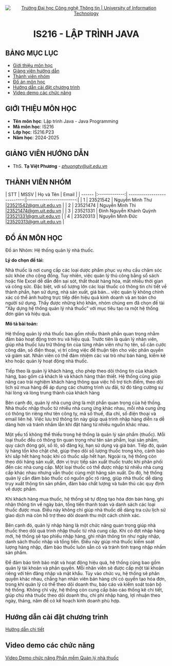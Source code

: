 <p align="center">
  <a href="https://www.uit.edu.vn/" title="Trường Đại học Công nghệ Thông tin" style="border: 5;">
    <img src="https://i.imgur.com/WmMnSRt.png" alt="Trường Đại học Công nghệ Thông tin | University of Information Technology">
  </a>
</p>

<!-- Title -->
<h1 align="center"><b>IS216 - LẬP TRÌNH JAVA</b></h1>



## BẢNG MỤC LỤC
* [ Giới thiệu môn học](#gioithieumonhoc)
* [ Giảng viên hướng dẫn](#giangvien)
* [ Thành viên nhóm](#thanhvien)
* [ Đồ án môn học](#doan)
* [ Hướng dẫn cài đặt chương trình](#huongdan)
* [ Video demo các chức năng](#video)


## GIỚI THIỆU MÔN HỌC
<a name="gioithieumonhoc"></a>
* **Tên môn học**: Lập trình Java - Java Programming
* **Mã môn học**: IS216
* **Lớp học**: IS216.P23
* **Năm học**: 2024-2025


## GIẢNG VIÊN HƯỚNG DẪN
<a name="giangvien"></a>
* ThS. **Tạ Việt Phương** - *phuongtv@uit.edu.vn*


## THÀNH VIÊN NHÓM
<a name="thanhvien"></a>
| STT    | MSSV          | Họ và Tên                   | Email                   |
| ------ |:-------------:| ---------------------------:|------------------------:|
| 1      | 23521542      | Nguyễn Minh Thư             |23521542@gm.uit.edu.vn   |
| 2      | 23521474      | Nguyễn Minh Thi             |23521474@gm.uit.edu.vn   |
| 3      | 23521331      | Đinh Nguyễn Khánh Quỳnh     |23521331@gm.uit.edu.vn   |
| 4      | 23520313      | Nguyễn Minh Đức             |23520313@gm.uit.edu.vn   |


## ĐỒ ÁN MÔN HỌC
<a name="doan"></a>
Đồ án Nhóm: Hệ thống quản lý nhà thuốc.

**Lý do chọn đề tài:**

Nhà thuốc là nơi cung cấp các loại dược phẩm phục vụ nhu cầu chăm sóc sức khỏe cho cộng đồng. Tuy nhiên, việc quản lý thủ công bằng sổ sách hoặc file Excel dễ dẫn đến sai sót, thất thoát hàng hóa, mất nhiều thời gian và công sức. Đặc biệt, với số lượng lớn các loại thuốc có thông tin chi tiết về thành phần, hạn sử dụng, nhà sản xuất, giá bán… việc quản lý không chính xác có thể ảnh hưởng trực tiếp đến hiệu quả kinh doanh và an toàn cho người sử dụng. Thấy được những khó khăn, nhóm chúng em đã chọn đề tài “Xây dựng hệ thống quản lý nhà thuốc” với mục tiêu tạo ra một hệ thống đơn giản và hiệu quả.

**Mô tả bài toán:**

Hệ thống quản lý nhà thuốc bao gồm nhiều thành phần quan trọng nhằm đảm bảo hoạt động trơn tru và hiệu quả. Trước tiên là quản lý nhân viên, giúp nhà thuốc lưu trữ thông tin của từng nhân viên như họ tên, số căn cước công dân, số điện thoại, vị trí công việc để thuận tiện cho việc phân quyền và giám sát. Nhân viên có thể đảm nhiệm các vai trò như bán hàng, kiểm kê kho hoặc quản lý hoạt động nhà thuốc.

Tiếp theo là quản lý khách hàng, cho phép theo dõi thông tin của khách hàng, bao gồm cả khách lẻ và khách hàng thân thiết. Hệ thống cũng giúp nâng cao trải nghiệm khách hàng thông qua việc hỗ trợ tích điểm, theo dõi lịch sử mua hàng để áp dụng các chương trình ưu đãi, từ đó tăng cường sự hài lòng và lòng trung thành của khách hàng

Bên cạnh đó, quản lý nhà cung ứng là một phần quan trọng của hệ thống. Nhà thuốc nhập thuốc từ nhiều nhà cung ứng khác nhau, mỗi nhà cung ứng có thông tin riêng như tên công ty, mã số thuế, địa chỉ, số điện thoại và email liên hệ. Việc lưu trữ thông tin này giúp quá trình nhập hàng diễn ra dễ dàng hơn và tránh nhầm lẫn khi đặt hàng từ nhiều nguồn khác nhau.

Một yếu tố không thể thiếu trong hệ thống là quản lý sản phẩm (thuốc). Mỗi loại thuốc đều có thông tin quan trọng như tên sản phẩm, loại sản phẩm, quy cách đóng gói, số lô, số đăng ký, hạn sử dụng và giá bán. Tiếp đó, quản lý hàng tồn kho chặt chẽ, giúp theo dõi số lượng thuốc trong kho, cảnh báo khi sắp hết hàng hoặc khi có thuốc sắp hết hạn. Ngoài ra, hệ thống còn theo dõi hãng sản xuất, đơn vị trực tiếp sản xuất thuốc trước khi phân phối đến các nhà cung cấp. Một loại thuốc có thể được nhập từ nhiều nhà cung cấp khác nhau nhưng vẫn thuộc cùng một hãng sản xuất. Do đó, hệ thống quản lý cần đảm bảo thuốc có nguồn gốc rõ ràng, giúp nhà thuốc dễ dàng truy xuất thông tin sản phẩm, đảm bảo chất lượng và tuân thủ các quy định về dược phẩm.

Khi khách hàng mua thuốc, hệ thống sẽ tự động tạo hóa đơn bán hàng, ghi nhận thông tin về ngày bán, tổng tiền thanh toán và danh sách các loại thuốc được mua. Điều này không chỉ giúp nhà thuốc dễ dàng tra cứu lịch sử giao dịch mà còn hỗ trợ theo dõi doanh thu một cách chính xác.

Bên cạnh đó, quản lý nhập hàng là một chức năng quan trọng giúp nhà thuốc theo dõi quá trình nhập thuốc từ nhà cung cấp. Khi có đợt nhập hàng mới, hệ thống sẽ tạo phiếu nhập hàng, ghi nhận thông tin như ngày nhập, danh sách thuốc nhập và tổng tiền. Điều này giúp nhà thuốc kiểm soát lượng hàng nhập, đảm bảo thuốc luôn sẵn có và tránh tình trạng nhập nhầm sản phẩm.

Để đảm bảo tính bảo mật và hoạt động hiệu quả, hệ thống cũng bao gồm quản lý tài khoản và phân quyền. Mỗi nhân viên sẽ được cấp một tài khoản riêng với tên đăng nhập và mật khẩu. Tùy vào chức vụ, hệ thống sẽ phân quyền khác nhau, chẳng hạn nhân viên bán hàng chỉ có quyền tạo hóa đơn, trong khi quản lý có thể theo dõi doanh thu, báo cáo và kiểm soát toàn bộ hệ thống. Không chỉ vậy, hệ thống còn cung cấp báo cáo thống kê chi tiết, giúp chủ nhà thuốc theo dõi doanh thu, chi phí nhập hàng, lợi nhuận theo ngày, tháng, năm để có kế hoạch kinh doanh phù hợp.

## Hướng dẫn cài đặt chương trình
<a name="huongdan"></a>
[Hướng dẫn chi tiết](https://docs.google.com/document/d/1Gs99q9GnmT1xfZxx0A5Svjy4711vIpSlUCH3HABbg8I/edit?tab=t.0)


## Video demo các chức năng
<a name="video"></a>
[Video Demo chức năng Phần mềm Quản lý nhà thuốc](https://drive.google.com/drive/folders/1JIbJfezcRAFFBIDilY8J8h-1tZYjez3N?usp=sharing)

